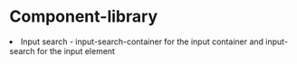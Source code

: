 # Component-library
<li>Input search - input-search-container for the input container and input-search for the input element</li>